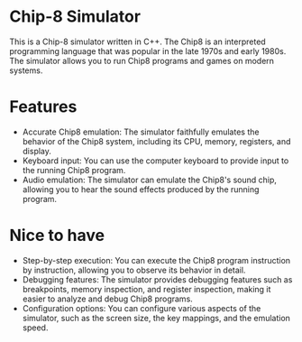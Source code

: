 # Chip-8 Simulator

This is a Chip-8 simulator written in C++. The Chip8 is an interpreted programming language that was popular in the late 1970s and early 1980s. The simulator allows you to run Chip8 programs and games on modern systems.

# Features

- Accurate Chip8 emulation: The simulator faithfully emulates the behavior of the Chip8 system, including its CPU, memory, registers, and display.
- Keyboard input: You can use the computer keyboard to provide input to the running Chip8 program.
- Audio emulation: The simulator can emulate the Chip8's sound chip, allowing you to hear the sound effects produced by the running program.

# Nice to have

- Step-by-step execution: You can execute the Chip8 program instruction by instruction, allowing you to observe its behavior in detail.
- Debugging features: The simulator provides debugging features such as breakpoints, memory inspection, and register inspection, making it easier to analyze and debug Chip8 programs.
- Configuration options: You can configure various aspects of the simulator, such as the screen size, the key mappings, and the emulation speed.